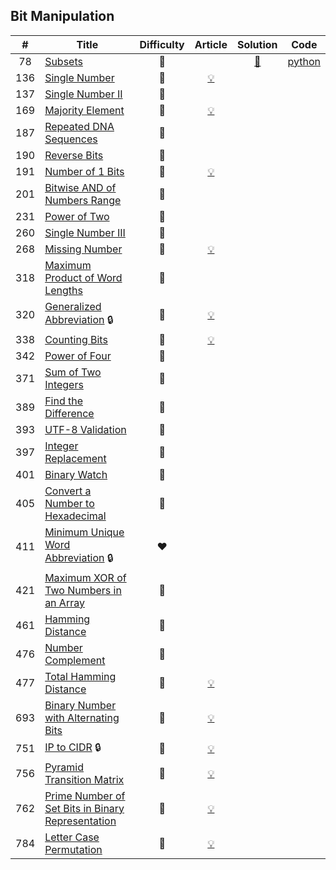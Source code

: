 
## Bit Manipulation

|#|Title|Difficulty|Article|Solution|Code|
|:---:|---|:---:|:---:|:---:|:---:|
|78|[Subsets](https://leetcode.com/problems/subsets) |🧡||[📜](.././solutions/78.%20Subsets.md)|[python](.././python/78.%20Subsets.py)|
|136|[Single Number](https://leetcode.com/problems/single-number) |💚|[💡](https://leetcode.com/articles/single-number)|||
|137|[Single Number II](https://leetcode.com/problems/single-number-ii) |🧡||||
|169|[Majority Element](https://leetcode.com/problems/majority-element) |💚|[💡](https://leetcode.com/articles/majority-element)|||
|187|[Repeated DNA Sequences](https://leetcode.com/problems/repeated-dna-sequences) |🧡||||
|190|[Reverse Bits](https://leetcode.com/problems/reverse-bits) |💚||||
|191|[Number of 1 Bits](https://leetcode.com/problems/number-of-1-bits) |💚|[💡](https://leetcode.com/articles/number-1-bits)|||
|201|[Bitwise AND of Numbers Range](https://leetcode.com/problems/bitwise-and-of-numbers-range) |🧡||||
|231|[Power of Two](https://leetcode.com/problems/power-of-two) |💚||||
|260|[Single Number III](https://leetcode.com/problems/single-number-iii) |🧡||||
|268|[Missing Number](https://leetcode.com/problems/missing-number) |💚|[💡](https://leetcode.com/articles/missing-number)|||
|318|[Maximum Product of Word Lengths](https://leetcode.com/problems/maximum-product-of-word-lengths) |🧡||||
|320|[Generalized Abbreviation](https://leetcode.com/problems/generalized-abbreviation) 🔒|🧡|[💡](https://leetcode.com/articles/generalized-abbreviation)|||
|338|[Counting Bits](https://leetcode.com/problems/counting-bits) |🧡|[💡](https://leetcode.com/articles/counting-bits)|||
|342|[Power of Four](https://leetcode.com/problems/power-of-four) |💚||||
|371|[Sum of Two Integers](https://leetcode.com/problems/sum-of-two-integers) |💚||||
|389|[Find the Difference](https://leetcode.com/problems/find-the-difference) |💚||||
|393|[UTF-8 Validation](https://leetcode.com/problems/utf-8-validation) |🧡||||
|397|[Integer Replacement](https://leetcode.com/problems/integer-replacement) |🧡||||
|401|[Binary Watch](https://leetcode.com/problems/binary-watch) |💚||||
|405|[Convert a Number to Hexadecimal](https://leetcode.com/problems/convert-a-number-to-hexadecimal) |💚||||
|411|[Minimum Unique Word Abbreviation](https://leetcode.com/problems/minimum-unique-word-abbreviation) 🔒|❤️||||
|421|[Maximum XOR of Two Numbers in an Array](https://leetcode.com/problems/maximum-xor-of-two-numbers-in-an-array) |🧡||||
|461|[Hamming Distance](https://leetcode.com/problems/hamming-distance) |💚||||
|476|[Number Complement](https://leetcode.com/problems/number-complement) |💚||||
|477|[Total Hamming Distance](https://leetcode.com/problems/total-hamming-distance) |🧡|[💡](https://leetcode.com/articles/total-hamming-distance)|||
|693|[Binary Number with Alternating Bits](https://leetcode.com/problems/binary-number-with-alternating-bits) |💚|[💡](https://leetcode.com/articles/binary-number-with-alternating-bits)|||
|751|[IP to CIDR](https://leetcode.com/problems/ip-to-cidr) 🔒|💚|[💡](https://leetcode.com/articles/ip-to-cidr)|||
|756|[Pyramid Transition Matrix](https://leetcode.com/problems/pyramid-transition-matrix) |🧡|[💡](https://leetcode.com/articles/pyramid-transition-matrix)|||
|762|[Prime Number of Set Bits in Binary Representation](https://leetcode.com/problems/prime-number-of-set-bits-in-binary-representation) |💚|[💡](https://leetcode.com/articles/prime-number-of-set-bits-in-binary-representation)|||
|784|[Letter Case Permutation](https://leetcode.com/problems/letter-case-permutation) |💚|[💡](https://leetcode.com/articles/letter-case-permutation)|||

